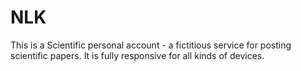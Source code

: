 # NLK
This is a Scientific personal account - a fictitious service for posting scientific papers.
It is fully responsive for all kinds of devices.

